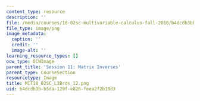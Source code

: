 ```yaml
---
content_type: resource
description: ''
file: /media/courses/18-02sc-multivariable-calculus-fall-2010/b4dcdb3bb5da129fe826feea2f2b18d3_MIT18_02SC_L3Brds_12.png
file_type: image/png
image_metadata:
  caption: ''
  credit: ''
  image-alt: ''
learning_resource_types: []
ocw_type: OCWImage
parent_title: 'Session 11: Matrix Inverses'
parent_type: CourseSection
resourcetype: Image
title: MIT18_02SC_L3Brds_12.png
uid: b4dcdb3b-b5da-129f-e826-feea2f2b18d3
---
```

